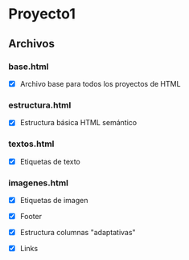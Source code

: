 # Proyecto1

## Archivos

### base.html
- [x] Archivo base para todos los proyectos de HTML

### estructura.html
- [x] Estructura básica HTML semántico

### textos.html
- [x] Etiquetas de texto

### imagenes.html
- [x] Etiquetas de imagen
- [x] Footer
- [x] Estructura columnas "adaptativas"
- [x] Links



